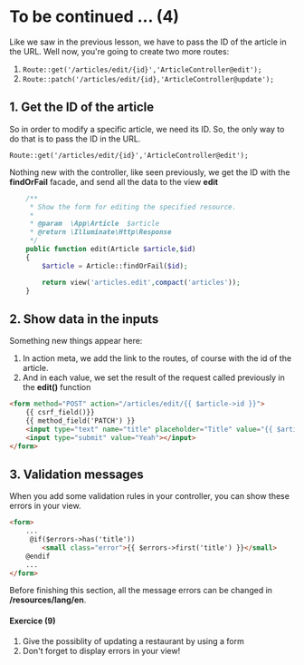 # To be continued ... (4)

Like we saw in the previous lesson, we have to pass the ID of the article in the URL. Well now, you're going to create two more routes:

1. `Route::get('/articles/edit/{id}','ArticleController@edit');`
2. `Route::patch('/articles/edit/{id},'ArticleController@update');`

## 1. Get the ID of the article

So in order to modify a specific article, we need its ID. So, the only way to do that is to pass the ID in the URL.

`Route::get('/articles/edit/{id}','ArticleController@edit');`

Nothing new with the controller, like seen previously, we get the ID with the **findOrFail** facade, and send all the data to the view **edit**

```php
    /**
     * Show the form for editing the specified resource.
     *
     * @param  \App\Article  $article
     * @return \Illuminate\Http\Response
     */
    public function edit(Article $article,$id)
    {
        $article = Article::findOrFail($id);

        return view('articles.edit',compact('articles'));
    }
```

## 2. Show data in the inputs

Something new things appear here:
1. In action meta, we add the link to the routes, of course with the id of the article.
2. And in each value, we set the result of the request called previously in the **edit()** function

```html
<form method="POST" action="/articles/edit/{{ $article->id }}">
    {{ csrf_field()}}
    {{ method_field('PATCH') }}
    <input type="text" name="title" placeholder="Title" value="{{ $article->title }}">
    <input type="submit" value="Yeah"></input> 
</form>

```

## 3. Validation messages
When you add some validation rules in your controller, you can show these errors in your view.

```html
<form>
    ...
     @if($errors->has('title'))
        <small class="error">{{ $errors->first('title') }}</small>
    @endif
    ...
</form>

```
Before finishing this section, all the message errors can be changed in **/resources/lang/en**. 


#### Exercice (9)
1. Give the possiblity of updating a restaurant by using a form
2. Don't forget to display errors in your view!